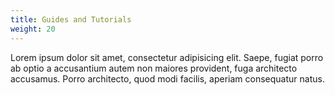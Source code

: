 ```yaml
---
title: Guides and Tutorials
weight: 20
---
```


Lorem ipsum dolor sit amet, consectetur adipisicing elit. Saepe, fugiat porro ab optio a accusantium autem non maiores provident, fuga architecto accusamus. Porro architecto, quod modi facilis, aperiam consequatur natus.
